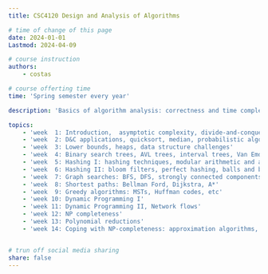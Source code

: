 ```yaml
---
title: CSC4120 Design and Analysis of Algorithms

# time of change of this page
date: 2024-01-01
Lastmod: 2024-04-09

# course instruction
authors: 
    - costas

# course offerting time
time: 'Spring semester every year'

description: 'Basics of algorithm analysis: correctness and time complexity, solving recurrences. Techniques for designing efficient algorithms: divide-and-conquer, dynamic programming. Fundamental search and graph algorithms: binary trees, hashing, graph traversals, shortest paths. Introduction to complexity theory: polynomial-time reductions and NP-completeness.'

topics:
    - 'week  1: Introduction,  asymptotic complexity, divide-and-conquer, master theorem, peak finding'
    - 'week  2: D&C applications, quicksort, median, probabilistic algorithms, FFT'
    - 'week  3: Lower bounds, heaps, data structure challenges'
    - 'week  4: Binary search trees, AVL trees, interval trees, Van Emde Boas Trees'
    - 'week  5: Hashing I: hashing techniques, modular arithmetic and applications, amortization'
    - 'week  6: Hashing II: bloom filters, perfect hashing, balls and bins'
    - 'week  7: Graph searches: BFS, DFS, strongly connected components'
    - 'week  8: Shortest paths: Bellman Ford, Dijkstra, A*'
    - 'week  9: Greedy algorithms: MSTs, Huffman codes, etc'
    - 'week 10: Dynamic Programming I'
    - 'week 11: Dynamic Programming II, Network flows'
    - 'week 12: NP completeness'
    - 'week 13: Polynomial reductions'
    - 'week 14: Coping with NP-completeness: approximation algorithms, branch and bound, local search'


# trun off social media sharing
share: false    
---
```


<!-- More introduction goes here -->
<!-- Support HTML -->

<!--more-->